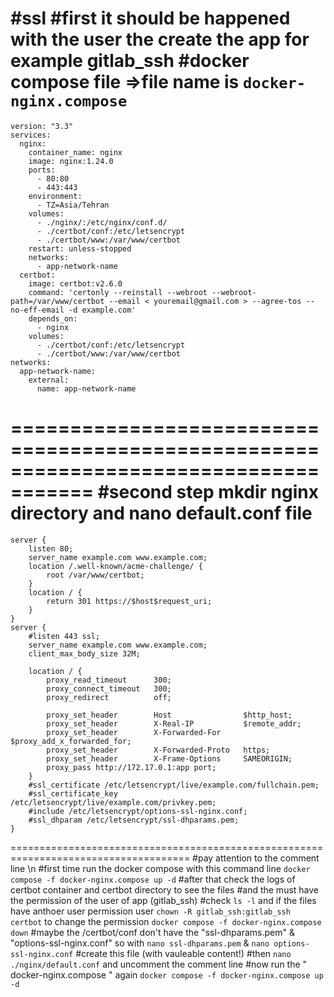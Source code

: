 #ssl
#first it should be happened with the user the create the app for example gitlab_ssh
#docker compose file =>file name is  ``` docker-nginx.compose ```
=====================================================================================
```
version: "3.3"
services:
  nginx:
    container_name: nginx
    image: nginx:1.24.0
    ports:
      - 80:80
      - 443:443
    environment:
      - TZ=Asia/Tehran
    volumes:
      - ./nginx/:/etc/nginx/conf.d/
      - ./certbot/conf:/etc/letsencrypt
      - ./certbot/www:/var/www/certbot
    restart: unless-stopped
    networks:
      - app-network-name
  certbot:
    image: certbot:v2.6.0
    command: 'certonly --reinstall --webroot --webroot-path=/var/www/certbot --email < youremail@gmail.com > --agree-tos --no-eff-email -d example.com'
    depends_on:
      - nginx
    volumes:
      - ./certbot/conf:/etc/letsencrypt
      - ./certbot/www:/var/www/certbot
networks:
  app-network-name:
    external:
      name: app-network-name
```
=====================================================================================
#second step mkdir nginx directory and nano default.conf file
=====================================================================================
```
server {
    listen 80;
    server_name example.com www.example.com;
    location /.well-known/acme-challenge/ {
        root /var/www/certbot;
    }
    location / {
        return 301 https://$host$request_uri;
    }
}
server {
    #listen 443 ssl;
    server_name example.com www.example.com;
    client_max_body_size 32M;

    location / {
        proxy_read_timeout      300;
        proxy_connect_timeout   300;
        proxy_redirect          off;

        proxy_set_header        Host                $http_host;
        proxy_set_header        X-Real-IP           $remote_addr;
        proxy_set_header        X-Forwarded-For     $proxy_add_x_forwarded_for;
        proxy_set_header        X-Forwarded-Proto   https;
        proxy_set_header        X-Frame-Options     SAMEORIGIN;
        proxy_pass http://172.17.0.1:app port;
    }
    #ssl_certificate /etc/letsencrypt/live/example.com/fullchain.pem;
    #ssl_certificate_key /etc/letsencrypt/live/example.com/privkey.pem;
    #include /etc/letsencrypt/options-ssl-nginx.conf;
    #ssl_dhparam /etc/letsencrypt/ssl-dhparams.pem;
}
```
=====================================================================================
#pay attention to the comment line \n
#first time run the docker compose with this command line
``` docker compose -f docker-nginx.compose up -d ```
#after that check the logs of certbot container and certbot directory to see the files 
#and the must have the permission of the user of app (gitlab_ssh)
#check ``` ls -l ``` and if the files have anthoer user permission user ``` chown -R gitlab_ssh:gitlab_ssh certbot ``` to change the permission
``` docker compose -f docker-nginx.compose down ```
#maybe the /certbot/conf don't have the "ssl-dhparams.pem" & "options-ssl-nginx.conf" so with ``` nano ssl-dhparams.pem ``` & ``` nano options-ssl-nginx.conf ```
#create this file (with vauleable content!)
#then ``` nano ./nginx/default.conf ``` and uncomment the comment line
#now run the " docker-nginx.compose " again
``` docker compose -f docker-nginx.compose up -d ```



